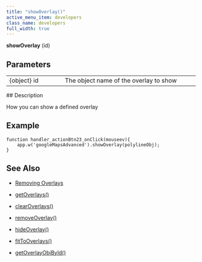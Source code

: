 ```yaml
---
title: "showOverlay()"
active_menu_item: developers
class_name: developers
full_width: true
---
```



**showOverlay** (id)

## Parameters

<table>
<tr>
<td width="169">
{object} id

</td>
<td width="17">
</td>
<td width="694">
The object name of the overlay to show

</td>
</tr>
</table>
## Description

How you can show a defined overlay

## **Example**

    function handler_actionBtn23_onClick(mouseev){
        app.w('googleMapsAdvanced').showOverlay(polylineObj);
    }
     
     
   

## **See Also**

 - [Removing Overlays](../../../../product-guide/advanced-important-widgets/google-v3-maps-widget/working-with-overlays/removing-overlays)

 - [getOverlays()](getoverlays.htm)

 - [clearOverlays()](clearoverlays.htm)

 - [removeOverlay()](removeoverlay.htm)

 - [hideOverlay()](hideoverlay.htm)

 - [fitToOverlays()](fittooverlays.htm)

 - [getOverlayObjById()](getoverlayobjbyidid.htm)

